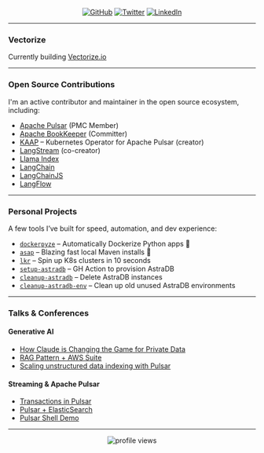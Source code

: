 <p align="center">
  <a href="https://github.com/nicoloboschi"><img alt="GitHub" src="https://img.shields.io/badge/-GitHub-1f1f1f?style=for-the-badge&logo=github&logoColor=white"></a>
  <a href="https://twitter.com/nicoloboschi"><img alt="Twitter" src="https://img.shields.io/twitter/follow/nicoloboschi?style=for-the-badge&logo=twitter&labelColor=1f1f1f&color=5fffaf"></a>
  <a href="https://www.linkedin.com/in/nicoloboschi/"><img alt="LinkedIn" src="https://img.shields.io/badge/-LinkedIn-1f1f1f?style=for-the-badge&logo=linkedin&logoColor=white"></a>
</p>

---
### Vectorize

Currently building [Vectorize.io](https://vectorize.io)

---

### Open Source Contributions

I'm an active contributor and maintainer in the open source ecosystem, including:

- [Apache Pulsar](https://github.com/apache/pulsar) (PMC Member)
- [Apache BookKeeper](https://github.com/apache/bookkeeper) (Committer)
- [KAAP](https://github.com/datastax/kaap) – Kubernetes Operator for Apache Pulsar (creator)
- [LangStream](https://github.com/LangStream/langstream) (co-creator)
- [Llama Index](https://github.com/run-llama/llama_index)
- [LangChain](https://github.com/langchain-ai/langchain)
- [LangChainJS](https://github.com/langchain-ai/langchainjs)
- [LangFlow](https://github.com/langflow-ai/langflow)

---

### Personal Projects

A few tools I’ve built for speed, automation, and dev experience:

- [`dockerpyze`](https://github.com/nicoloboschi/dockerpyze) – Automatically Dockerize Python apps 🐳
- [`asap`](https://github.com/nicoloboschi/asap) – Blazing fast local Maven installs 🚀
- [`lkr`](https://github.com/nicoloboschi/local-kubernetes-runner) – Spin up K8s clusters in 10 seconds
- [`setup-astradb`](https://github.com/nicoloboschi/setup-astradb) – GH Action to provision AstraDB
- [`cleanup-astradb`](https://github.com/nicoloboschi/cleanup-astradb) – Delete AstraDB instances
- [`cleanup-astradb-env`](https://github.com/nicoloboschi/cleanup-astradb-env) – Clean up old unused AstraDB environments

---

### Talks & Conferences

#### Generative AI
- [How Claude is Changing the Game for Private Data](https://youtu.be/aYAgTLlinaE?si=WqKXKyTDUgEKNxn5)
- [RAG Pattern + AWS Suite](https://www.youtube.com/watch?v=EWdZnb6MXog)
- [Scaling unstructured data indexing with Pulsar](https://www.youtube.com/watch?v=EDQjWXzU-Ds)

#### Streaming & Apache Pulsar
- [Transactions in Pulsar](https://youtu.be/eNaKKui1-cE?si=1KYepiEzw8DUZFUN)
- [Pulsar + ElasticSearch](https://youtu.be/CyZwpvw9F6I?si=mUdtxxHbmO4bOuRh)
- [Pulsar Shell Demo](https://youtu.be/NPP5ZJ1raek?si=xyRSbE4TwOOGllf-)

---

<p align="center">
  <img src="https://hit.yhype.me/github/profile?user_id=23314389" alt="profile views" />
</p>
